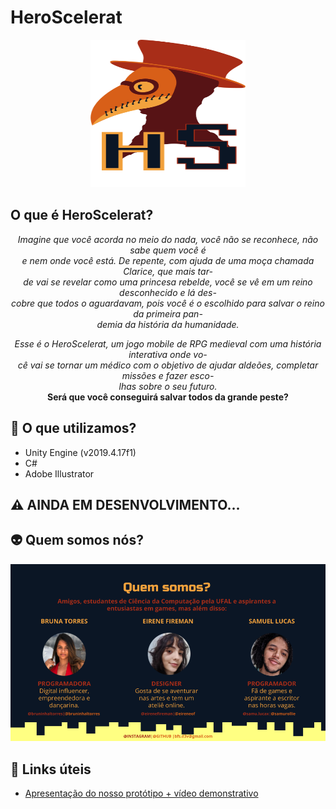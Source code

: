 # HeroScelerat
<p align="center">
  <img width="248" height="236,8" alt="Logo do projeto" src="./Assets/Sprites/Logo/Logo.png" />
</p>

## O que é HeroScelerat?

<p align="center"><i>Imagine que você acorda no meio do nada, você não se reconhece, não sabe quem você é<br>
e nem onde você está. De repente, com ajuda de uma moça chamada Clarice, que mais tar-<br>
de vai se revelar como uma princesa rebelde, você se vê em um reino desconhecido e lá des-<br>
cobre que todos o aguardavam, pois você é o escolhido para salvar o reino da primeira pan-<br>
demia da história da humanidade.</i></p> 

<p align="center"><i> Esse é o HeroScelerat, um jogo mobile de RPG medieval com uma história interativa onde vo-<br>
cê vai se tornar um médico com o objetivo de ajudar aldeões, completar missões e fazer esco-<br>lhas sobre o seu futuro.</i><br>
<b>Será que você conseguirá salvar todos da grande peste?</b></p> 

## :hammer: O que utilizamos?
- Unity Engine (v2019.4.17f1)
- C#
- Adobe Illustrator

## :warning: AINDA EM DESENVOLVIMENTO...


## :alien: Quem somos nós?
<p align="center">
  <img alt="Quem somos nós: Bruna Torres, Eirene Fireman e Samuel Lucas" src="./Assets/Sprites/Quem somos/Quem_Somos.png" />
</p>


## 🔗 Links úteis
- [Apresentação do nosso protótipo + vídeo demonstrativo](https://docs.google.com/presentation/d/1aPgbfmEM3_DS_FdfsZ7A_COGNskh_c3au71P6gO0qrE/edit#slide=id.gb5e6ca52b8_0_0)

